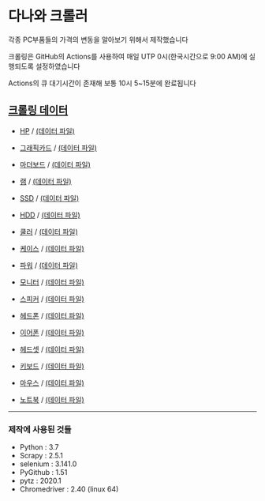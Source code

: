 # 다나와 크롤러

각종 PC부품들의 가격의 변동을 알아보기 위해서 제작했습니다

크롤링은 GitHub의 Actions를 사용하여 매일 UTP 0시(한국시간으로 9:00 AM)에 실행되도록 설정하였습니다

Actions의 큐 대기시간이 존재해 보통 10시 5~15분에 완료됩니다


## [크롤링 데이터](https://github.com/sammy310/Danawa_Crawler/tree/master/crawl_data)
- [HP](https://sammy310.github.io/dev/csv_viewer/csv_viewer.html?category=CPU) / [(데이터 파일)](https://github.com/BumgeunY/Danawa_Crawler/blob/master/crawl_data/CPU.csv)
- [그래픽카드](https://sammy310.github.io/dev/csv_viewer/csv_viewer.html?category=VGA) / [(데이터 파일)](https://github.com/sammy310/Danawa_Crawler/blob/master/crawl_data/VGA.csv)

- [마더보드](https://sammy310.github.io/dev/csv_viewer/csv_viewer.html?category=MBoard) / [(데이터 파일)](https://github.com/sammy310/Danawa_Crawler/blob/master/crawl_data/MBoard.csv)
- [램](https://sammy310.github.io/dev/csv_viewer/csv_viewer.html?category=RAM) / [(데이터 파일)](https://github.com/sammy310/Danawa_Crawler/blob/master/crawl_data/RAM.csv)

- [SSD](https://sammy310.github.io/dev/csv_viewer/csv_viewer.html?category=SSD) / [(데이터 파일)](https://github.com/sammy310/Danawa_Crawler/blob/master/crawl_data/SSD.csv)
- [HDD](https://sammy310.github.io/dev/csv_viewer/csv_viewer.html?category=HDD) / [(데이터 파일)](https://github.com/sammy310/Danawa_Crawler/blob/master/crawl_data/HDD.csv)

- [쿨러](https://sammy310.github.io/dev/csv_viewer/csv_viewer.html?category=Cooler) / [(데이터 파일)](https://github.com/sammy310/Danawa_Crawler/blob/master/crawl_data/Cooler.csv)
- [케이스](https://sammy310.github.io/dev/csv_viewer/csv_viewer.html?category=Case) / [(데이터 파일)](https://github.com/sammy310/Danawa_Crawler/blob/master/crawl_data/Case.csv)
- [파워](https://sammy310.github.io/dev/csv_viewer/csv_viewer.html?category=Power) / [(데이터 파일)](https://github.com/sammy310/Danawa_Crawler/blob/master/crawl_data/Power.csv)

- [모니터](https://sammy310.github.io/dev/csv_viewer/csv_viewer.html?category=Monitor) / [(데이터 파일)](https://github.com/sammy310/Danawa_Crawler/blob/master/crawl_data/Monitor.csv)

- [스피커](https://sammy310.github.io/dev/csv_viewer/csv_viewer.html?category=Speaker) / [(데이터 파일)](https://github.com/sammy310/Danawa_Crawler/blob/master/crawl_data/Speaker.csv)
- [헤드폰](https://sammy310.github.io/dev/csv_viewer/csv_viewer.html?category=Headphone) / [(데이터 파일)](https://github.com/sammy310/Danawa_Crawler/blob/master/crawl_data/Headphone.csv)
- [이어폰](https://sammy310.github.io/dev/csv_viewer/csv_viewer.html?category=Earphone) / [(데이터 파일)](https://github.com/sammy310/Danawa_Crawler/blob/master/crawl_data/Earphone.csv)
- [헤드셋](https://sammy310.github.io/dev/csv_viewer/csv_viewer.html?category=Headset) / [(데이터 파일)](https://github.com/sammy310/Danawa_Crawler/blob/master/crawl_data/Headset.csv)

- [키보드](https://sammy310.github.io/dev/csv_viewer/csv_viewer.html?category=Keyboard) / [(데이터 파일)](https://github.com/sammy310/Danawa_Crawler/blob/master/crawl_data/Keyboard.csv)
- [마우스](https://sammy310.github.io/dev/csv_viewer/csv_viewer.html?category=Mouse) / [(데이터 파일)](https://github.com/sammy310/Danawa_Crawler/blob/master/crawl_data/Mouse.csv)

- [노트북](https://sammy310.github.io/dev/csv_viewer/csv_viewer.html?category=Laptop) / [(데이터 파일)](https://github.com/sammy310/Danawa_Crawler/blob/master/crawl_data/Laptop.csv)


---

### 제작에 사용된 것들

- Python : 3.7
- Scrapy : 2.5.1
- selenium : 3.141.0
- PyGithub : 1.51
- pytz : 2020.1
- Chromedriver : 2.40 (linux 64)
